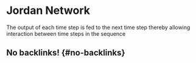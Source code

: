 # Jordan Network


The output of each time step is fed to the next time step thereby allowing interaction between time steps in the sequence


## No backlinks! {#no-backlinks}

